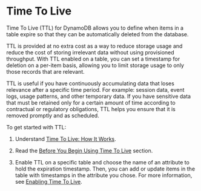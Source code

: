# Time To Live<a name="TTL"></a>

Time To Live \(TTL\) for DynamoDB allows you to define when items in a table expire so that they can be automatically deleted from the database\. 

TTL is provided at no extra cost as a way to reduce storage usage and reduce the cost of storing irrelevant data without using provisioned throughput\. With TTL enabled on a table, you can set a timestamp for deletion on a per\-item basis, allowing you to limit storage usage to only those records that are relevant\.

TTL is useful if you have continuously accumulating data that loses relevance after a specific time period\. For example: session data, event logs, usage patterns, and other temporary data\. If you have sensitive data that must be retained only for a certain amount of time according to contractual or regulatory obligations, TTL helps you ensure that it is removed promptly and as scheduled\.

To get started with TTL:

1. Understand [Time To Live: How It Works](howitworks-ttl.md)\.

1. Read the [Before You Begin Using Time To Live](time-to-live-ttl-before-you-start.md) section\. 

1. Enable TTL on a specific table and choose the name of an attribute to hold the expiration timestamp\. Then, you can add or update items in the table with timestamps in the attribute you chose\. For more information, see [Enabling Time To Live](time-to-live-ttl-how-to.md)\.